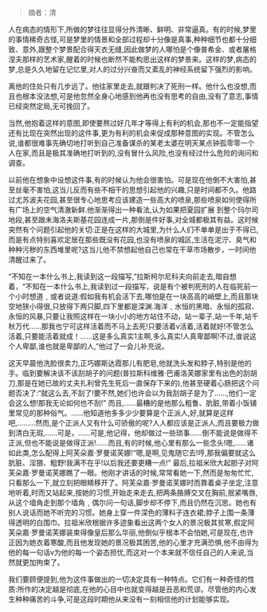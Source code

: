 > 摘者：清


人在病态的情形下,所做的梦往往显得分外清晰、鲜明、非常逼真。有的时候,梦里的事情稀奇古怪,可是梦里的情景和全部过程却十分像是真事,种种细节也都十分细致、意外,跟整个梦景配合得天衣无缝,因此做梦的人哪怕是个像普希金、或者屠格涅夫那样的艺术家,醒着的时候也断然不能构思出这样的梦景来。这样的梦,病态的梦,总是久久地留在记忆里,对人的过分兴奋而又紊乱的神经系统留下强烈的影响。  


离他的住处只有几步远了。他往家里走去,就跟判决了死刑一样。他什么也没想,而且也根本没法想,可是他忽然全身心地感到他再也没有思考的自由,没有了意志,事情已经突然定局,无可挽回了。 

当然,他抱着这样的意图,即使要熬过好几年才等得上有利的机会,那也不一定能指望还有比现在突然出现的这件事,更为有利的机会来促成那种意图的实现。不管怎么说,谁都很难事先确切地打听到自己准备谋杀的某老太婆在明天某点钟孤零零一个人在家,而且是极其准确地打听到的,没有冒什么风险,也没有经过什么危险的询问和调查。  


以前他在想象中设想这件事,有的时候认为他会很害怕。可是现在他倒不大害怕,甚至丝毫不害怕,这当儿反而有些不相干的思想引起他的兴趣,只是时间都不久。他路过尤苏波夫花园,甚至很专心地思考应该建造一些高大的喷泉,那些喷泉如何使得所有广场上的空气清澈新鲜.他渐渐得出一种看法,认为如果把夏园扩展 到整个玛尔司地段,甚至跟未海洛夫斯基花园连成一片,那倒是件好事,对全城都极其有益。这时候突然有个问题引起他的关切:正是在这样的大城里,为什么人们不单单是出于不得已,而是有点特别喜欢定居在那些既没有花园,也没有喷泉的城区,生活在泥泞、臭气和种种污秽的东西堆里呢?这当儿他不禁想起他自己也常在干草市场散步，一时间他清醒过来了。 


 “不知在一本什么书上,我读到这一段描写,”拉斯柯尔尼科夫向前走去,暗自想着，“不知在一本什么书上,我读到过一段描写，说是有个被判死刑的人在临死前一个小时想道﹐或者说道:假如我有机会活下去,哪怕是在一块高高的峭壁上,而且那块空地狭小得很,只放得下两只脚,四下里都是深渊.海洋﹑水恒的黑暗、永恒的孤寂、永恒的风暴,只要让我照这样在一块小小的地方站住不动，站一辈子,站一千年,站千秋万代……那我也宁可这样活着而不马上去死!只要活着v活着,活着就好!不管怎么活着,只要能活着就成！……这是多么真实1主啊,多么真实!人真卑鄙啊!不过,谁说这个人卑鄙,谁也就是卑鄙的人,”他过了一会儿补充说。  
 
 
 这天早晨他洗脸很卖力,正巧娜斯达霞那儿有肥皂,他就洗头发和脖子,特别是他的手。临到要解决该不该刮胡子的问题(普拉斯科维雅·巴甫洛芙娜家里有出色的刮胡刀,那是在她已故的丈夫扎利曾先生死后一直保存下来的),他甚至硬着心肠把这个问题否决了:“就这么去,不刮了!要不然,她们也许会以为我刮胡子是为了……,他们一定会这么想!那我无论如何也不刮!” 而且,……最糟的是他那么粗鲁、肮脏,带着小饭铺里常见的那种俗气。……他知道他多多少少要算是个正派人,好,就算是这样吧,………然而,是个正派人又有什么可骄傲的呢?人人都应该是正派人,而且要极力做到清白无瑕,……可是，……可是,他记得，他却做过一些琐事……倒不能说是做得不正派,但也不能说是做得正派!……而且,有的时候,他心里有那么一些念头!嗯,……诸如此类,怎么配得上阿芙朵嘉·罗曼诺芙娜!“嗯,是啊,见鬼随它去!哼,那我偏要就这么肮脏、淫猥、粗野!我满不在乎!以后我还要更糟一点!”  最后,拉祖米欣大起胆子对阿芙朵嘉·罗曼诺芙娜瞧了一眼。他刚才讲话的时候,常常看她一下,然而是匆匆忙忙,只看那么一下,就立刻把眼睛移开了。阿芙朵嘉·罗曼诺芙娜时而靠着桌子坐定,注意地听着,时而又站起来,按她的习惯,开始走来走去,把两条胳膊交叉在胸前,抿紧嘴唇,从这个墙角走到那个墙角﹐偶尔问一句话,脚步却不停下,而且仍然在沉思。她也有别人说话而她不听完的习惯。她身上穿一件深色的薄料子连衣裙;脖子上围一条薄得透明的白围巾。拉祖米欣根据许多迹象看出这两个女人的景况极其贫寒,假定阿芙朵嘉·罗曼诺芙娜装束得像皇后那么华丽,他倒似乎根本不会怕她,可是现在,也许正因为她衣着寒酸,而且他发现她的景况极其困苦,他的心里才充满恐惧,他不由得为他的每一句话v为他的每一个姿态担忧,而这对一个本来就不信任自己的人来说,当然就更加拘束了。

 
我们要顾便提到,他为这件事做出的一切决定具有一种特点。它们有一种奇怪的性质:所作的决定越是彻底,在他的心目中也就变得越是丑恶和荒谬。尽管他的内心发生种种痛苦的斗争,可是这段时期他从来没有一刻相信他的计划能够实现。
